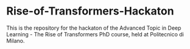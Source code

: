 # Rise-of-Transformers-Hackaton
This is the repository for the hackaton of the Advanced Topic in Deep Learning - The Rise of Transformers PhD course, held at Politecnico di Milano.
